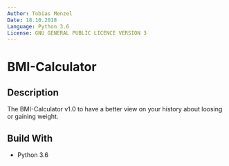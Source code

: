 ```yaml
---
Author: Tobias Menzel
Date: 18.10.2018
Language: Python 3.6
License: GNU GENERAL PUBLIC LICENCE VERSION 3
---
```

# BMI-Calculator

## Description

The BMI-Calculator v1.0 to have a better view on your history about loosing or gaining weight.

## Build With

- Python 3.6
